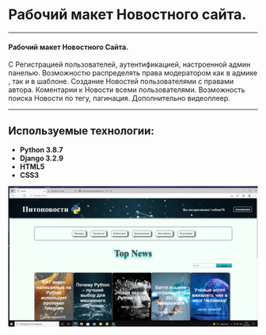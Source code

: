 # __Рабочий макет Новостного сайта.__
____

#### Рабочий макет Новостного Сайта.
С Регистрацией пользователей, аутентификацией, настроенной админ панелью. Возможностю распределять права модератором как в адмике , так и в шаблоне.
Создание Новостей пользователями с правами автора. Коментарии к Новости всеми пользователями.
Возможность поиска Новости по тегу, пагинация. Дополнительно видеоплеер.

____


## Используемые технологии:
+ __Python 3.8.7__
+ __Django 3.2.9__
+ __HTML5__
+ __CSS3__

![Главная](index.png)
